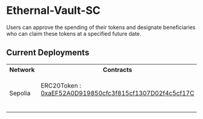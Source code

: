# Ethernal-Vault-SC

Users can approve the spending of their tokens and designate beneficiaries who can claim these tokens at a specified future date.

## Current Deployments

<table>
<tr>
<th>Network</th>
<th>Contracts</th>
</tr>

<tr><td>Sepolia</td><td>

ERC20Token : [0xaEF52A0D919850cfc3f815cf1307D02f4c5cf17C](https://sepolia.etherscan.io/address/0xaEF52A0D919850cfc3f815cf1307D02f4c5cf17C#code)
<br>

<br>

</td>
</tr>

</table>